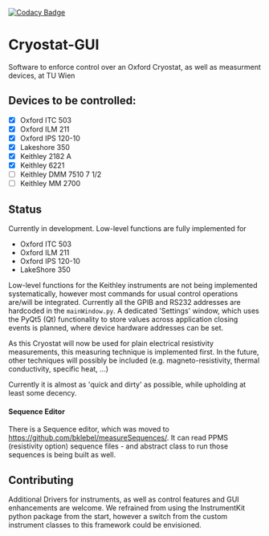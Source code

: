 [![Codacy Badge](https://api.codacy.com/project/badge/Grade/ecbee20c7d914f0e8ae2156ec0d0bac5)](https://www.codacy.com/app/bklebel/Cryostat-GUI?utm_source=github.com&amp;utm_medium=referral&amp;utm_content=bklebel/Cryostat-GUI&amp;utm_campaign=Badge_Grade)

# Cryostat-GUI
Software to enforce control over an Oxford Cryostat, as well as measurment devices, at TU Wien

## Devices to be controlled: 
- [x] Oxford ITC 503
- [x] Oxford ILM 211
- [x] Oxford IPS 120-10
- [x] Lakeshore 350
- [x] Keithley 2182 A
- [x] Keithley 6221
- [ ] Keithley DMM 7510 7 1/2
- [ ] Keithley MM 2700

## Status
Currently in development. 
Low-level functions are fully implemented for 
- Oxford ITC 503
- Oxford ILM 211
- Oxford IPS 120-10
- LakeShore 350

Low-level functions for the Keithley instruments are not being implemented systematically, however most commands for usual control operations are/will be integrated. 
Currently all the GPIB and RS232 addresses are hardcoded in the `mainWindow.py`. A dedicated 'Settings' window, which uses the PyQt5 (Qt) functionality to store values across application closing events is planned, where device hardware addresses can be set. 

As this Cryostat will now be used for plain electrical resistivity measurements, this measuring technique is implemented first. In the future, other techniques will possibly be included (e.g. magneto-resistivity, thermal conductivity, specific heat, ...)

Currently it is almost as 'quick and dirty' as possible, while upholding at least some decency.  


#### Sequence Editor 
There is a Sequence editor, which was moved to https://github.com/bklebel/measureSequences/. 
It can read PPMS (resistivity option) sequence files - and abstract class to run those sequences is being built as well. 


## Contributing
Additional Drivers for instruments, as well as control features and GUI enhancements are welcome.
We refrained from using the InstrumentKit python package from the start, however a switch from the custom instrument classes to this framework could be envisioned.
